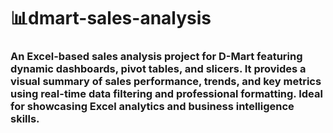 # 📊dmart-sales-analysis
### An Excel-based sales analysis project for D-Mart featuring dynamic dashboards, pivot tables, and slicers. It provides a visual summary of sales performance, trends, and key metrics using real-time data filtering and professional formatting. Ideal for showcasing Excel analytics and business intelligence skills.
